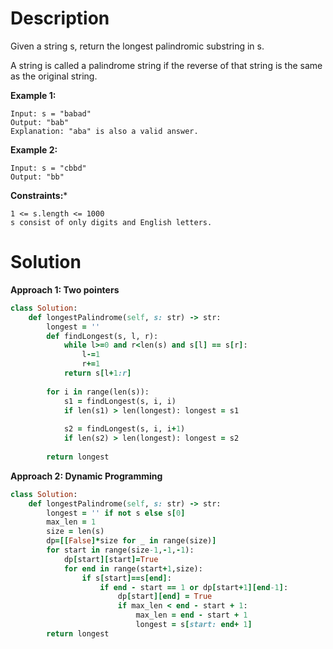 # Description
Given a string s, return the longest palindromic substring in s.

A string is called a palindrome string if the reverse of that string is the same as the original string.

**Example 1:**
```
Input: s = "babad"
Output: "bab"
Explanation: "aba" is also a valid answer.
```
**Example 2:**
```
Input: s = "cbbd"
Output: "bb"
```
**Constraints:***
```
1 <= s.length <= 1000
s consist of only digits and English letters.
```
# Solution
**Approach 1: Two pointers**
```ruby
class Solution:
    def longestPalindrome(self, s: str) -> str:
        longest = ''
        def findLongest(s, l, r):
            while l>=0 and r<len(s) and s[l] == s[r]:
                l-=1
                r+=1
            return s[l+1:r]
        
        for i in range(len(s)):
            s1 = findLongest(s, i, i)
            if len(s1) > len(longest): longest = s1
            
            s2 = findLongest(s, i, i+1)
            if len(s2) > len(longest): longest = s2
                
        return longest
```
**Approach 2: Dynamic Programming**
```ruby
class Solution:
    def longestPalindrome(self, s: str) -> str:
        longest = '' if not s else s[0]
        max_len = 1
        size = len(s)
        dp=[[False]*size for _ in range(size)]
        for start in range(size-1,-1,-1):
            dp[start][start]=True
            for end in range(start+1,size):
                if s[start]==s[end]:
                    if end - start == 1 or dp[start+1][end-1]:
                        dp[start][end] = True
                        if max_len < end - start + 1:
                            max_len = end - start + 1
                            longest = s[start: end+ 1]
        return longest
```
